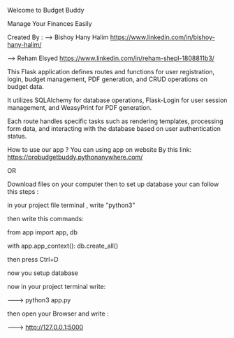 Welcome to Budget Buddy

Manage Your Finances Easily

Created By :
--> Bishoy Hany Halim  <https://www.linkedin.com/in/bishoy-hany-halim/>

--> Reham Elsyed  <https://www.linkedin.com/in/reham-shepl-1808811b3/>



This Flask application defines routes and functions for user registration, login, budget management, PDF generation, and CRUD operations on budget data.

It utilizes SQLAlchemy for database operations, Flask-Login for user session management, and WeasyPrint for PDF generation.

Each route handles specific tasks such as rendering templates, processing form data, and interacting with the database based on user authentication status.



How to use our app ?
You can using app on website By this link: https://probudgetbuddy.pythonanywhere.com/

OR 

Download files on your computer
then to set up database your can follow this steps :

in your project file terminal , write "python3"

then write this commands:


from app import app, db

with app.app_context():
    db.create_all()

then press Ctrl+D


now you setup database

now in your project terminal write:

--->  python3 app.py

then open your Browser and write :

---> http://127.0.0.1:5000